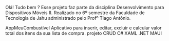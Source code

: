 Olá! Tudo bem ?
Esse projeto faz parte da disciplina Desenvolvimento para Dispositivos Móveis II. Realizado no 6º semestre da Faculdade de Tecnologia de Jahu administrado pelo Profº Tiago Antônio.

AppMeuCombustível
Aplicativo para inserir, editar, excluir e calcular valor total dos itens da sua lista de compra. projeto CRUD
C#
XAML
.NET MAUI
